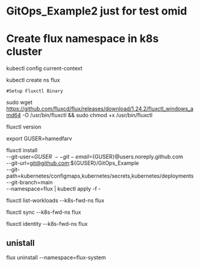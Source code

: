 # GitOps_Example2 just for test omid

# Create flux namespace in k8s cluster

kubectl config current-context

kubectl create ns flux



    #Setup Fluxctl Binary 

sudo wget https://github.com/fluxcd/flux/releases/download/1.24.2/fluxctl_windows_amd64 -O /usr/bin/fluxctl && sudo chmod +x /usr/bin/fluxctl

fluxctl version

export GUSER=hamedfarv

fluxctl install \
--git-user=${GUSER} \
--git-email=${GUSER}@users.noreply.github.com \
--git-url=git@github.com:${GUSER}/GitOps_Example \
--git-path=kubernetes/configmaps,kubernetes/secrets,kubernetes/deployments \
--git-branch=main \
--namespace=flux | kubectl apply -f -

fluxctl list-workloads --k8s-fwd-ns flux

fluxctl sync --k8s-fwd-ns flux

fluxctl identity --k8s-fwd-ns flux


 ## unistall

flux uninstall --namespace=flux-system